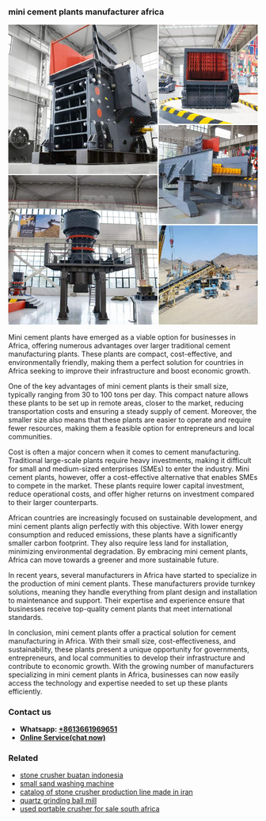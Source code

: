 <h3>mini cement plants manufacturer africa</h3><img src='1708498079.jpg' alt=''><p>Mini cement plants have emerged as a viable option for businesses in Africa, offering numerous advantages over larger traditional cement manufacturing plants. These plants are compact, cost-effective, and environmentally friendly, making them a perfect solution for countries in Africa seeking to improve their infrastructure and boost economic growth.</p><p>One of the key advantages of mini cement plants is their small size, typically ranging from 30 to 100 tons per day. This compact nature allows these plants to be set up in remote areas, closer to the market, reducing transportation costs and ensuring a steady supply of cement. Moreover, the smaller size also means that these plants are easier to operate and require fewer resources, making them a feasible option for entrepreneurs and local communities.</p><p>Cost is often a major concern when it comes to cement manufacturing. Traditional large-scale plants require heavy investments, making it difficult for small and medium-sized enterprises (SMEs) to enter the industry. Mini cement plants, however, offer a cost-effective alternative that enables SMEs to compete in the market. These plants require lower capital investment, reduce operational costs, and offer higher returns on investment compared to their larger counterparts.</p><p>African countries are increasingly focused on sustainable development, and mini cement plants align perfectly with this objective. With lower energy consumption and reduced emissions, these plants have a significantly smaller carbon footprint. They also require less land for installation, minimizing environmental degradation. By embracing mini cement plants, Africa can move towards a greener and more sustainable future.</p><p>In recent years, several manufacturers in Africa have started to specialize in the production of mini cement plants. These manufacturers provide turnkey solutions, meaning they handle everything from plant design and installation to maintenance and support. Their expertise and experience ensure that businesses receive top-quality cement plants that meet international standards.</p><p>In conclusion, mini cement plants offer a practical solution for cement manufacturing in Africa. With their small size, cost-effectiveness, and sustainability, these plants present a unique opportunity for governments, entrepreneurs, and local communities to develop their infrastructure and contribute to economic growth. With the growing number of manufacturers specializing in mini cement plants in Africa, businesses can now easily access the technology and expertise needed to set up these plants efficiently.</p><h3>Contact us</h3><ul><li><strong>Whatsapp:&nbsp;<a href="https://wa.me/8613661969651">+8613661969651</a></strong></li><li><a href="https://swt.shibang-china.com/?git&amp;zhl&amp;mini cement plants manufacturer africa"><strong>Online Service(chat now)</strong></a></li></ul><h3>Related</h3><ul><li><a href='stone crusher buatan indonesia.md'>stone crusher buatan indonesia</a></li><li><a href='small sand washing machine.md'>small sand washing machine</a></li><li><a href='catalog of stone crusher production line made in iran.md'>catalog of stone crusher production line made in iran</a></li><li><a href='quartz grinding ball mill.md'>quartz grinding ball mill</a></li><li><a href='used portable crusher for sale south africa.md'>used portable crusher for sale south africa</a></li></ul>